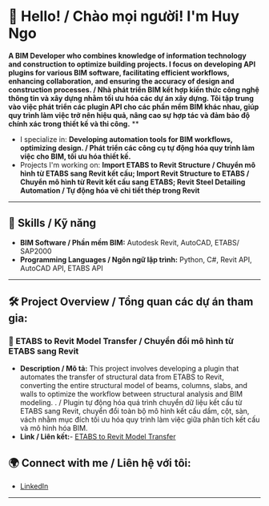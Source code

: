 # 👋 Hello! / Chào mọi người! I'm Huy Ngo

**A BIM Developer who combines knowledge of information technology and construction to optimize building projects. I focus on developing API plugins for various BIM software, facilitating efficient workflows, enhancing collaboration, and ensuring the accuracy of design and construction processes. / Nhà phát triển BIM kết hợp kiến thức công nghệ thông tin và xây dựng nhằm tối ưu hóa các dự án xây dựng. Tôi tập trung vào việc phát triển các plugin API cho các phần mềm BIM khác nhau, giúp quy trình làm việc trở nên hiệu quả, nâng cao sự hợp tác và đảm bảo độ chính xác trong thiết kế và thi công.**
**

- I specialize in: **Developing automation tools for BIM workflows, optimizing design. / Phát triển các công cụ tự động hóa quy trình làm việc cho BIM, tối ưu hóa thiết kế.**
- Projects I'm working on: **Import ETABS to Revit Structure / Chuyển mô hình từ ETABS sang Revit kết cấu; Import Revit Structure to ETABS / Chuyển mô hình từ Revit kết cấu sang ETABS; Revit Steel Detailing Automation / Tự động hóa vẽ chi tiết thép trong Revit**
---

## 🚀 Skills / Kỹ năng 

- **BIM Software / Phần mềm BIM:** Autodesk Revit, AutoCAD, ETABS/ SAP2000
- **Programming Languages / Ngôn ngữ lập trình:** Python, C#, Revit API, AutoCAD API, ETABS API
---
## 🛠 Project Overview / Tổng quan các dự án tham gia:

<!--### 🔧 Revit Steel Detailing Automation / Tự động hóa vẽ chi tiết thép trong Revit

- **Description / Mô tả:**
  This project involves creating a Revit plugin using the Revit API to automate the process of detailing steel reinforcement in structural elements. The goal is to improve productivity by reducing manual tasks involved in placing rebar in beams, columns, and slabs. /Phát triển một plugin cho Revit sử dụng Revit API để tự động hóa quá trình vẽ chi tiết thép trong các phần tử kết cấu. Mục tiêu là tăng năng suất bằng cách giảm thiểu các thao tác thủ công khi đặt thép trong dầm, cột và sàn. -->
### 🔧 ETABS to Revit Model Transfer / Chuyển đổi mô hình từ ETABS sang Revit
- **Description / Mô tả:**
    This project involves developing a plugin that automates the transfer of structural data from ETABS to Revit, converting the entire structural model of beams, columns, slabs, and walls to optimize the workflow between structural analysis and BIM modeling.
. / Plugin tự động hóa quá trình chuyển dữ liệu kết cấu từ ETABS sang Revit, chuyển đổi toàn bộ mô hình kết cấu dầm, cột, sàn, vách nhằm mục đích tối ưu hóa quy trình làm việc giữa phân tích kết cấu và mô hình hóa BIM.
- **Link / Liên kết:**- [ETABS to Revit Model Transfer](https://github.com/huyngo1412/VibrantBIM.git)

## 🌍 Connect with me / Liên hệ với tôi:

- [LinkedIn](https://www.linkedin.com/in/huyngo14122002/)

---

